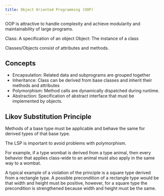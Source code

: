 ```yaml
---
title: Object Oriented Programming (OOP)
---
```


OOP is attractive to handle complexity and achieve modularity and maintainability of large programs.


Class: A specification of an object
Object: The instance of a class

Classes/Objects consist of attributes and methods.

## Concepts

* Encapsulation: Related data and subprograms are grouped together
* Inheritance: Class can be derived from base classes and inherit their methods and attributes
* Polymorphism: Method calls are dynamically dispatched during runtime.
* Abstraction: Specification of abstract interface that must be implemented by objects.



## Likov Substitution Principle
Methods of a base type must be applicable and behave the same for derived types of that base type. 

The LSP is important to avoid problems with polymorphism.

<div class="example">
For example, if a type wombat is derived from a type animal, then every behavior that applies class-wide to an animal must also apply in the same way to a wombat.

A typical example of a violation of the principle is a square type derived from a rectangle type. A possible precondition of a rectangle type would be that width and height must be positive, however, for a square type the precondition is strengthened because width and height must be the same.
</div>

